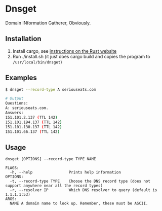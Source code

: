 # Dnsget

Domain INformation Gatherer, Obviously.

## Installation

1. Install cargo, see [instructions on the Rust website](https://doc.rust-lang.org/cargo/getting-started/installation.html)
2. Run ./install.sh (it just does cargo build and copies the program to `/usr/local/bin/dnsget`)

## Examples
```sh
$ dnsget --record-type A seriouseats.com

# Output
Questions:
A: seriouseats.com.
Answers:
151.101.2.137 (TTL 142)
151.101.194.137 (TTL 142)
151.101.130.137 (TTL 142)
151.101.66.137 (TTL 142)
```

## Usage
```
dnsget [OPTIONS] --record-type TYPE NAME

FLAGS:
  -h, --help                Prints help information
OPTIONS:
  -t, --record-type TYPE    Choose the DNS record type (does not support anywhere near all the record types)
  -r, --resolver IP         Which DNS resolver to query (default is 1.1.1.1:53)
ARGS:
  NAME A domain name to look up. Remember, these must be ASCII.
```
